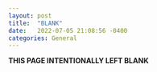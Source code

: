 ```yaml
---
layout: post
title:  "BLANK"
date:   2022-07-05 21:08:56 -0400
categories: General
---
```


**THIS PAGE INTENTIONALLY LEFT BLANK**